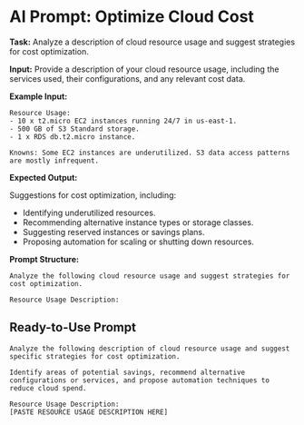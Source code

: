 # AI Prompt: Optimize Cloud Cost

**Task:** Analyze a description of cloud resource usage and suggest strategies for cost optimization.

**Input:** Provide a description of your cloud resource usage, including the services used, their configurations, and any relevant cost data.

**Example Input:**

```
Resource Usage:
- 10 x t2.micro EC2 instances running 24/7 in us-east-1.
- 500 GB of S3 Standard storage.
- 1 x RDS db.t2.micro instance.

Knowns: Some EC2 instances are underutilized. S3 data access patterns are mostly infrequent.
```

**Expected Output:**

Suggestions for cost optimization, including:
*   Identifying underutilized resources.
*   Recommending alternative instance types or storage classes.
*   Suggesting reserved instances or savings plans.
*   Proposing automation for scaling or shutting down resources.

**Prompt Structure:**

```
Analyze the following cloud resource usage and suggest strategies for cost optimization.

Resource Usage Description:
```

## Ready-to-Use Prompt

```
Analyze the following description of cloud resource usage and suggest specific strategies for cost optimization.

Identify areas of potential savings, recommend alternative configurations or services, and propose automation techniques to reduce cloud spend.

Resource Usage Description:
[PASTE RESOURCE USAGE DESCRIPTION HERE]
